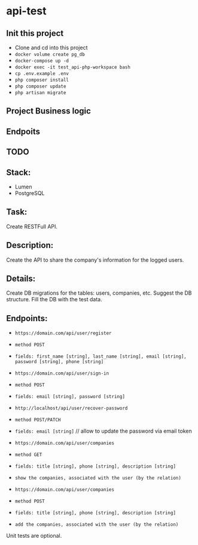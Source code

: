 # api-test

## Init this project

- Clone and cd into this project
- ```docker volume create pg_db```
- ```docker-compose up -d```
- ```docker exec -it test_api-php-workspace bash```
- ```cp .env.example .env```
- ```php composer install```
- ```php composer update```
- ```php artisan migrate```

## Project Business logic

## Endpoits

## TODO

## Stack:
- Lumen
- PostgreSQL

## Task:
Create RESTFull API.

## Description:
Create the API to share the company's information for the logged users.


## Details:

Create DB migrations for the tables: users, companies, etc.
Suggest the DB structure. Fill the DB with the test data.

## Endpoints:
- ```https://domain.com/api/user/register```
- ```method POST```
- ```fields: first_name [string], last_name [string], email [string], password [string], phone [string]```

- ```https://domain.com/api/user/sign-in```
- ```method POST```
- ```fields: email [string], password [string]```

- ```http://localhost/api/user/recover-password```
- ```method POST/PATCH```
- ```fields: email [string]``` // allow to update the password via email token

- ```https://domain.com/api/user/companies``` 
- ```method GET```
- ```fields: title [string], phone [string], description [string]```
- ```show the companies, associated with the user (by the relation)```

- ```https://domain.com/api/user/companies```
- ```method POST```
- ```fields: title [string], phone [string], description [string]```
- ```add the companies, associated with the user (by the relation)```

Unit tests are optional.